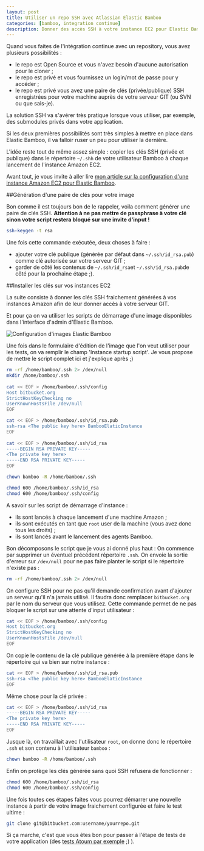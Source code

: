 ```yaml
---
layout: post
title: Utiliser un repo SSH avec Atlassian Elastic Bamboo
categories: [bamboo, integration continue]
description: Donner des accès SSH à votre instance EC2 pour Elastic Bamboo
---
```


Quand vous faites de l'intégration continue avec un repository, vous avez plusieurs possibilités :

- le repo est Open Source et vous n'avez besoin d'aucune autorisation pour le cloner ;
- le repo est privé et vous fournissez un login/mot de passe pour y accéder ;
- le repo est privé vous avez une paire de clés (privée/publique) SSH enregistrées pour votre machine auprès de votre serveur GIT (ou SVN ou que sais-je).

La solution SSH va s'avérer très pratique lorsque vous utiliser, par exemple, des submodules privés dans votre application.

Si les deux premières possibilités sont très simples à mettre en place dans Elastic Bamboo, il va falloir ruser un peu pour utiliser la dernière.

L'idée reste tout de même assez simple : copier les clés SSH (privée et publique) dans le répertoire `~/.shh` de votre utilisateur Bamboo à chaque lancement de l'instance Amazon EC2.

Avant tout, je vous invite à aller lire [mon article sur la configuration d'une instance Amazon EC2 pour Elastic Bamboo](/p/configuration-amazon-aws-ec2-elastic-bamboo).

##Génération d'une paire de clés pour votre image

Bon comme il est toujours bon de le rappeler, voila comment générer une paire de clés SSH. **Attention à ne pas mettre de passphrase à votre clé sinon votre script restera bloqué sur une invite d'input !**

```bash
ssh-keygen -t rsa
```

Une fois cette commande exécutée, deux choses à faire : 

- ajouter votre clé publique (générée par défaut dans `~/.ssh/id_rsa.pub`) comme clé autorisée sur votre serveur GIT ;
- garder de côté les contenus de `~/.ssh/id_rsa`et `~/.ssh/id_rsa.pub`de côté pour la prochaine étape ;).

##Installer les clés sur vos instances EC2

La suite consiste à donner les clés SSH fraichement générées à vos instances Amazon afin de leur donner accès à votre serveur GIT.

Et pour ça on va utiliser les scripts de démarrage d'une image disponibles dans l'interface d'admin d'Elastic Bamboo.

![Configuration d'images Elastic Bamboo](http://i.imgur.com/SlYZQK2.png)

Une fois dans le formulaire d'édition de l'image que l'on veut utiliser pour les tests, on va remplir le champ 'Instance startup script'. Je vous propose de mettre le script complet ici et j'explique après ;)

```bash
rm -rf /home/bamboo/.ssh 2> /dev/null
mkdir /home/bamboo/.ssh
 
cat << EOF > /home/bamboo/.ssh/config
Host bitbucket.org
StrictHostKeyChecking no
UserKnownHostsFile /dev/null
EOF

cat << EOF > /home/bamboo/.ssh/id_rsa.pub
ssh-rsa <The public key here> BambooElaticInstance
EOF
 
cat << EOF > /home/bamboo/.ssh/id_rsa
-----BEGIN RSA PRIVATE KEY-----
<The private key here>
-----END RSA PRIVATE KEY-----
EOF

chown bamboo -R /home/bamboo/.ssh

chmod 600 /home/bamboo/.ssh/id_rsa
chmod 600 /home/bamboo/.ssh/config
```

A savoir sur les script de démarrage d'instance :

- ils sont lancés à chaque lancement d'une machine Amazon ;
- ils sont exécutés en tant que `root` user de la machine (vous avez donc tous les droits) ;
- ils sont lancés avant le lancement des agents Bamboo.

Bon décomposons le script que je vous ai donné plus haut : 
On commence par supprimer un éventuel précédent répertoire `.ssh`. On envoie la sortie d'erreur sur `/dev/null` pour ne pas faire planter le script si le répertoire n'existe pas :

```bash
rm -rf /home/bamboo/.ssh 2> /dev/null
```

On configure SSH pour ne pas qu'il demande confirmation avant d'ajouter un serveur qu'il n'a jamais utilisé. Il faudra donc remplacer `bitbucket.org` par le nom du serveur que vous utilisez. Cette commande permet de ne pas bloquer le script sur une attente d'input utilisateur :

```bash
cat << EOF > /home/bamboo/.ssh/config
Host bitbucket.org
StrictHostKeyChecking no
UserKnownHostsFile /dev/null
EOF
```

On copie le contenu de la clé publique générée à la première étape dans le répertoire qui va bien sur notre instance :

```bash
cat << EOF > /home/bamboo/.ssh/id_rsa.pub
ssh-rsa <The public key here> BambooElaticInstance
EOF
```

Même chose pour la clé privée :

```bash
cat << EOF > /home/bamboo/.ssh/id_rsa
-----BEGIN RSA PRIVATE KEY-----
<The private key here>
-----END RSA PRIVATE KEY-----
EOF
```

Jusque là, on travaillait avec l'utilisateur `root`, on donne donc le répertoire `.ssh` et son contenu à l'utilisateur `bamboo` :

```bash
chown bamboo -R /home/bamboo/.ssh
```

Enfin on protège les clés générée sans quoi SSH refusera de fonctionner :

```bash
chmod 600 /home/bamboo/.ssh/id_rsa
chmod 600 /home/bamboo/.ssh/config
```

Une fois toutes ces étapes faites vous pourrez démarrer une nouvelle instance à partir de votre image fraichement configurée et faire le test ultime : 

```bash
git clone git@bitbucket.com:username/yourrepo.git
```

Si ça marche, c'est que vous êtes bon pour passer à l'étape de tests de votre application (des [tests Atoum par exemple](/p/lancer-des-tests-atoum-dans-bamboo) ;) ).
